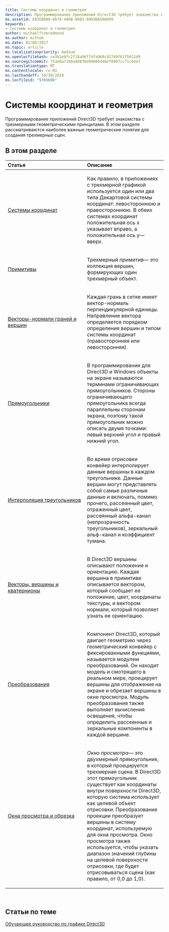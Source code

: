 ```yaml
---
title: Системы координат и геометрия
description: Программирование приложений Direct3D требует знакомства с трехмерными геометрическими принципами. В этом разделе рассматриваются наиболее важные геометрические понятия для создания трехмерных сцен.
ms.assetid: E82EB0A9-0678-496B-96B3-8993BA580099
keywords:
- Системы координат и геометрия
author: michaelfromredmond
ms.author: mithom
ms.date: 02/08/2017
ms.topic: article
ms.localizationpriority: medium
ms.openlocfilehash: ce3b1ebfc2f18a06ff4fa960c91749f61f5011d9
ms.sourcegitcommit: 753e0a7160a88830d9908b446ef0907cc71c64e7
ms.translationtype: MT
ms.contentlocale: ru-RU
ms.lasthandoff: 10/30/2018
ms.locfileid: "5765696"
---
```

# <a name="coordinate-systems-and-geometry"></a>Системы координат и геометрия


Программирование приложений Direct3D требует знакомства с трехмерными геометрическими принципами. В этом разделе рассматриваются наиболее важные геометрические понятия для создания трехмерных сцен.

## <a name="span-idin-this-sectionspanin-this-section"></a><span id="in-this-section"></span>В этом разделе


<table>
<colgroup>
<col width="50%" />
<col width="50%" />
</colgroup>
<thead>
<tr class="header">
<th align="left">Статья</th>
<th align="left">Описание</th>
</tr>
</thead>
<tbody>
<tr class="odd">
<td align="left"><p><a href="coordinate-systems.md">Системы координат</a></p></td>
<td align="left"><p>Как правило, в приложениях с трехмерной графикой используется один или два типа Декартовой системы координат: левостороннюю и правостороннюю. В обеих системах координат положительная ось x указывает вправо, а положительная ось y— вверх.</p></td>
</tr>
<tr class="even">
<td align="left"><p><a href="primitives.md">Примитивы</a></p></td>
<td align="left"><p>Трехмерный <em>примитив</em>— это коллекция вершин, формирующих один трехмерный объект.</p></td>
</tr>
<tr class="odd">
<td align="left"><p><a href="face-and-vertex-normal-vectors.md">Векторы-нормали граней и вершин</a></p></td>
<td align="left"><p>Каждая грань в сетке имеет вектор-нормаль перпендикулярной единицы. Направление вектора определяется порядком определения вершин и типом системы координат (правосторонняя или левосторонняя).</p></td>
</tr>
<tr class="even">
<td align="left"><p><a href="rectangles.md">Прямоугольники</a></p></td>
<td align="left"><p>В программировании для Direct3D и Windows объекты на экране называются терминами ограничивающих прямоугольников. Стороны ограничивающего прямоугольника всегда параллельны сторонам экрана, поэтому такой прямоугольник можно описать двумя точками: левый верхний угол и правый нижний угол.</p></td>
</tr>
<tr class="odd">
<td align="left"><p><a href="triangle-interpolation.md">Интерполяция треугольников</a></p></td>
<td align="left"><p>Во время отрисовки конвейер интерполирует данные вершины в каждом треугольнике. Данные вершин могут представлять собой самые различные данные и включать, помимо прочего, рассеянный цвет, отраженный цвет, рассеянный альфа-канал (непрозрачность треугольников), зеркальный альф-канал и коэффициент тумана.</p></td>
</tr>
<tr class="even">
<td align="left"><p><a href="vectors--vertices--and-quaternions.md">Векторы, вершины и кватернионы</a></p></td>
<td align="left"><p>В Direct3D вершины описывают положение и ориентацию. Каждая вершина в примитиве описывается вектором, который сообщает ее положение, цвет, координаты текстуры, и вектором нормали, который позволяет узнать ее ориентацию.</p></td>
</tr>
<tr class="odd">
<td align="left"><p><a href="transforms.md">Преобразования</a></p></td>
<td align="left"><p>Компонент Direct3D, который двигает геометрию через геометрический конвейер с фиксированными функциями, называется модулем преобразований. Он находит модель и смотрящего в реальном мире, проецирует вершины для отображения на экране и обрезает вершины в окне просмотра. Модуль преобразования также выполняет вычисления освещения, чтобы определить рассеянные и зеркальные компоненты в каждой вершине.</p></td>
</tr>
<tr class="even">
<td align="left"><p><a href="viewports-and-clipping.md">Окна просмотра и обрезка</a></p></td>
<td align="left"><p><em>Окно просмотра</em>— это двухмерный прямоугольник, в который проецируется трехмерная сцена. В Direct3D этот прямоугольник существует как координаты внутри поверхности Direct3D, которую система использует как целевой объект отрисовки. Преобразование проекции преобразует вершины в систему координат, используемую для окна просмотра. Окно просмотра также используется, чтобы указать диапазон значений глубины на целевой поверхности отрисовки, где будет отрисовываться сцена (как правило, от 0,0 до 1,0).</p></td>
</tr>
</tbody>
</table>

 

## <a name="span-idrelated-topicsspanrelated-topics"></a><span id="related-topics"></span>Статьи по теме


[Обучающее руководство по графике Direct3D](index.md)

 

 




